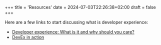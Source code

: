 +++
title = 'Resources'
date = 2024-07-03T22:26:38+02:00
draft = false
+++

Here are a few links to start discussing what is developer experience:  

- [Developer experience: What is it and why should you care?](https://github.blog/2023-06-08-developer-experience-what-is-it-and-why-should-you-care/)  
- [DevEx in action](https://cacm.acm.org/practice/devex-in-action/)